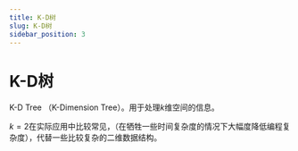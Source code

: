```yaml
---
title: K-D树
slug: K-D树
sidebar_position: 3
---
```



# K-D树

K-D Tree （K-Dimension Tree）。用于处理$k$维空间的信息。

$k=2$在实际应用中比较常见，（在牺牲一些时间复杂度的情况下大幅度降低编程复杂度），代替一些比较复杂的二维数据结构。
